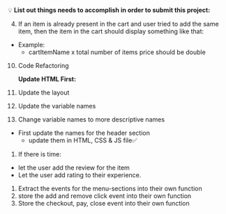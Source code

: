 💡 **List out things needs to accomplish in order to submit this project:**

4. If an item is already present in the cart and user tried to add the same item, then the item in the cart should display something like that:

- Example:
  - cartItemName x total number of items price should be double

10. Code Refactoring
    <!-- Breakdown -->
    **Update HTML First:**
1. Update the layout
1. Update the variable names

1. Change variable names to more descriptive names

- First update the names for the header section
  - update them in HTML, CSS & JS file✅

1. If there is time:

- let the user add the review for the item
- Let the user add rating to their experience.

<!-- BREAKDOWN THE EVENT LISTENERS INTO THEIR OWN PART -->

1. Extract the events for the menu-sections into their own function
2. store the add and remove click event into their own function
3. Store the checkout, pay, close event into their own function
